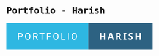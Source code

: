 #  ```Portfolio - Harish```











[![forthebadge](/asset/portfolio-harish.svg)](https://forthebadge.com)
